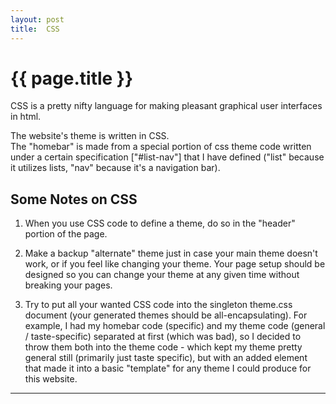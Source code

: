 ```yaml
---
layout: post
title:  CSS
---
```


{{ page.title }}
================

CSS is a pretty nifty language for making pleasant graphical user interfaces in html.

The website's theme is written in CSS.  
The "homebar" is made from a special portion of css theme code written under a certain specification ["#list-nav"] 
that I have defined ("list" because it utilizes lists, "nav" because it's a navigation bar).  

Some Notes on CSS
-----------------
1. When you use CSS code to define a theme, do so in the "header" portion of the page.

2. Make a backup "alternate" theme just in case your main theme doesn't work, or if you feel like changing your theme.
   Your page setup should be designed so you can change your theme at any given time without breaking your pages.
   
3. Try to put all your wanted CSS code into the singleton theme.css document (your generated themes should be all-encapsulating).
   For example, I had my homebar code (specific) and my theme code (general / taste-specific) separated at first (which was bad),
   so I decided to throw them both into the theme code - which kept my theme pretty general still (primarily just taste specific),
   but with an added element that made it into a basic "template" for any theme I could produce for this website.

---
